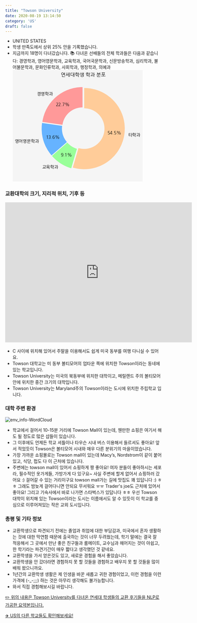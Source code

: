 ```yaml
---
title: "Towson University"
date: 2020-08-19 13:14:50
category: 'US'
draft: false
---
```



* UNITED STATES
* 학생 만족도에서 상위 25% 안을 기록했습니다.
* 지금까지 18명이 다녀갔습니다. 
📚 다녀온 선배들의 전체 학과들은 다음과 같습니다: 경영학과, 영어영문학과, 교육학과, 국어국문학과, 신문방송학과, 심리학과, 불어불문학과, 문화인류학과, 사회학과, 행정학과, 의예과
![department-info](../plots/US000180.png)
### 교환대학의 크기, 지리적 위치, 기후 등
<iframe
width="600"
height="450"
frameborder="0" style="border:0"
src="https://www.google.com/maps/embed/v1/place?key=AIzaSyC9e1AME-pVmWC4hBpFdu5S4dKzyepa3HQ&q=Towson+University&center=39.39251210000001,-76.6126392&zoom=14" allowfullscreen>
</iframe>

* C 사이에 위치해 있어서 주말을 이용해서도 쉽게 미국 동부를 여행 다니실 수 있어요.
* Towson 대학교는 미 동부 볼티모어의 업타운 쪽에 위치한 Towson이라는 동네에 있는 학교입니다.
* Towson University는 미국의 북동부에 위치한 대학이고, 메릴랜드 주의 볼티모어 안에 위치한 중간 크기의 대학입니다.
* Towson University는 Maryland주의 Towson이라는 도시에 위치한 주립학교 입니다.


### 대학 주변 환경

![env_info-WordCloud](../univ_wordclouds_okt/env_info/US000180_env_info_okt.png)

* 학교에서 걸어서 10-15분 거리에 Towson Mall이 있는데, 웬만한 쇼핑은 여기서 해도 될 정도로 많은 샵들이 있습니다.
* 그 이후에도 언제든 학교 셔틀이나 타우슨 시내 버스 이용해서 들르셔도 좋아요! 앞서 적었듯이 Towson은 볼티모어 시내와 매우 다른 분위기의 마을이었습니다.
* 가장 가까운 쇼핑몰로는 Towson mall이 있는데 Macy’s, Nordstrom이 같이 붙어있고, 식당, 펍도 다 이 근처에 있습니다.
* 주변에는 towson mall이 있어서 쇼핑하게 짱 좋아요! 여자 분들이 좋아하시는 세포라, 필수적인 옷가게들, 가방가게 다 있구요~ 사실 주변에 할게 없어서 쇼핑하러 갔어요 :) 걸어갈 수 있는 거리이구요 towson mall가는 길에 맛집도 꽤 있답니다 :) ㅎㅎ 그래도 밤늦게 걸어다니면 안되요 무서워요 ㅠㅠ Trader's joe도 근처에 있어서 좋아요! 그리고 기숙사에서 바로 나가면 스타벅스가 있답니다 ㅎㅎ 우선 Towson 대학이 위치해 있는 Towson이라는 도시는 이름에서도 알 수 있듯이 이 학교를 중심으로 이루어져있는 작은 교외 도시입니다.


### 총평 및 기타 정보 
* 교환학생으로 파견되기 전에는 졸업과 취업에 대한 부담감과, 미국에서 혼자 생활하는 것에 대한 막연함 때문에 출국하는 것이 너무 두려웠는데, 학기 말에는 결국 잘 적응해서 그 곳에서 만난 좋은 친구들과 룸메이트, 교수님과 헤어지는 것이 아쉽고, 한 학기라는 파견기간이 매우 짧다고 생각했던 것 같네요.
* 교환학생을 가서 얻은것도 있고, 새로운 경험을 해서 좋았습니다.
* 교환학생을 안 갔더라면 경험하지 못 할 것들을 경험하고 배우지 못 할 것들을 많이 배워 왔으니까요.
* 1년간의 교환학생 생활은 제 인생을 바꾼 새롭고 귀한 경험이었고, 이런 경험을 이런 가격에 (-_-;;;) 하는 것은 아무리 생각해도 불가능합니다.
* 와서 직접 경험해보시길 바랍니다.


[✏️ 위의 내용은 Towson University를 다녀온 연세대 학생들의 교환 후기들을 NLP로 가공한 요약본입니다.](http://oia.yonsei.ac.kr/partner/expReport.asp?ucode=US000180&bgbn=A)

[✈️ US의 다른 학교들도 확인해보세요!](https://yonsei-exchange.netlify.app/?category=US)

